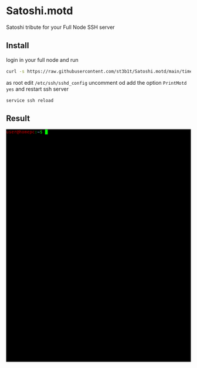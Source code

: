 # Satoshi.motd

Satoshi tribute for your Full Node SSH server

## Install

login in your full node and run

```bash
curl -s https://raw.githubusercontent.com/st3b1t/Satoshi.motd/main/times.txt | sudo tee /etc/motd.txt > /dev/null
```

as root edit `/etc/ssh/sshd_config` uncomment od add the option `PrintMotd yes` and restart ssh server

```
service ssh reload
```

## Result

![the times](times.gif)
